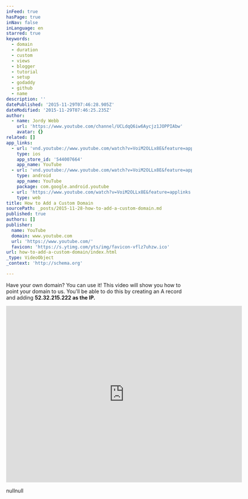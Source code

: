 ```yaml
---
inFeed: true
hasPage: true
inNav: false
inLanguage: en
starred: true
keywords:
  - domain
  - duration
  - custom
  - views
  - blogger
  - tutorial
  - setup
  - godaddy
  - github
  - name
description: ''
datePublished: '2015-11-29T07:46:28.905Z'
dateModified: '2015-11-29T07:46:25.235Z'
author:
  - name: Jordy Webb
    url: 'https://www.youtube.com/channel/UCLdqQ6iw6Aycjz1JOPPIAbw'
    avatar: {}
related: []
app_links:
  - url: 'vnd.youtube://www.youtube.com/watch?v=VoiM2OLLx8E&feature=applinks'
    type: ios
    app_store_id: '544007664'
    app_name: YouTube
  - url: 'vnd.youtube://www.youtube.com/watch?v=VoiM2OLLx8E&feature=applinks'
    type: android
    app_name: YouTube
    package: com.google.android.youtube
  - url: 'https://www.youtube.com/watch?v=VoiM2OLLx8E&feature=applinks'
    type: web
title: How to Add a Custom Domain
sourcePath: _posts/2015-11-28-how-to-add-a-custom-domain.md
published: true
authors: []
publisher:
  name: YouTube
  domain: www.youtube.com
  url: 'https://www.youtube.com/'
  favicon: 'https://s.ytimg.com/yts/img/favicon-vflz7uhzw.ico'
url: how-to-add-a-custom-domain/index.html
_type: VideoObject
_context: 'http://schema.org'

---
```

Have your own domain? You can use it! This video will show you how to point your domain to us. You'll be able to do this by creating an A record and adding **52.32.215.222 as the IP.**

<iframe src="https://cdn.embedly.com/widgets/media.html?src=https%3A%2F%2Fwww.youtube.com%2Fembed%2FVoiM2OLLx8E%3Ffeature%3Doembed&amp;url=https%3A%2F%2Fwww.youtube.com%2Fwatch%3Fv%3DVoiM2OLLx8E&amp;image=https%3A%2F%2Fi.ytimg.com%2Fvi%2FVoiM2OLLx8E%2Fhqdefault.jpg&amp;key=b7d04c9b404c499eba89ee7072e1c4f7&amp;type=text%2Fhtml&amp;schema=youtube" width="640" height="480" scrolling="no" frameborder="0" allowfullscreen="allowfullscreen" style=""></iframe>

nullnull